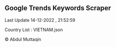 

## Google Trends Keywords Scraper 
 
Last Update 14-12-2022 , 21:52:59

Country List :
VIETNAM.json



© Abdul Muttaqin 
